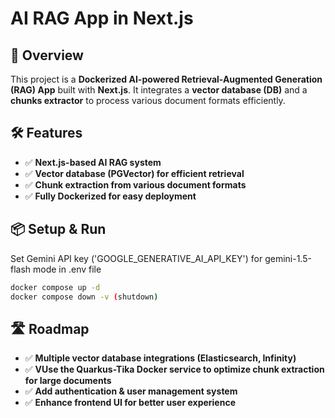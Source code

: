 # AI RAG App in Next.js

## 🚀 Overview
This project is a **Dockerized AI-powered Retrieval-Augmented Generation (RAG) App** built with **Next.js**. It integrates a **vector database (DB)** and a **chunks extractor** to process various document formats efficiently.

## 🛠 Features
- ✅ **Next.js-based AI RAG system**
- ✅ **Vector database (PGVector) for efficient retrieval**
- ✅ **Chunk extraction from various document formats**
- ✅ **Fully Dockerized for easy deployment**

## 📦 Setup & Run
   Set Gemini API key ('GOOGLE_GENERATIVE_AI_API_KEY') for gemini-1.5-flash mode in .env file
   ```bash
   docker compose up -d
   docker compose down -v (shutdown)
   ```

## 🛣️ Roadmap
- ✅ **Multiple vector database integrations (Elasticsearch, Infinity)**
- ✅ **VUse the Quarkus-Tika Docker service to optimize chunk extraction for large documents**
- ✅ **Add authentication & user management system**
- ✅ **Enhance frontend UI for better user experience**
   
